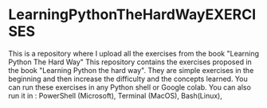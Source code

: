 # LearningPythonTheHardWayEXERCISES
This is a repository where I upload all the exercises from the book "Learning Python The Hard Way" 
This repository contains the exercises proposed in the book "Learning Python the hard way".
They are simple exercises in the beginning and then increase the difficulty and the concepts learned.
You can run these exercises in any Python shell or Google colab.
You can also run it in :
PowerShell (Microsoft), 
Terminal (MacOS), 
Bash(Linux), 
